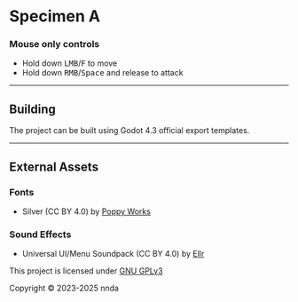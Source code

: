 # Specimen A

### Mouse only controls
- Hold down <kbd>LMB</kbd>/<kbd>F</kbd> to move <br>
- Hold down <kbd>RMB</kbd>/<kbd>Space</kbd> and release to attack

---

## Building
The project can be built using Godot 4.3 official export templates.

---

## External Assets

### Fonts
- Silver (CC BY 4.0) by [Poppy Works](https://poppyworks.itch.io/)

### Sound Effects
- Universal UI/Menu Soundpack (CC BY 4.0) by [Ellr](https://ellr.itch.io/)

This project is licensed under [GNU GPLv3](LICENSE)

Copyright &copy; 2023-2025 nnda
